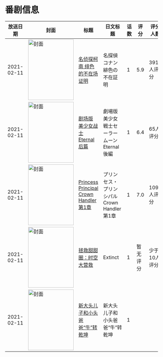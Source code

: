# 番剧信息

|放送日期|封面|标题|日文标题|话数|评分|评分人数|
|---|---|---|---|---|---|---|
|2021-02-11|<img src="https://lain.bgm.tv/pic/cover/c/9d/7c/327373_EcngO.jpg" alt="封面" style="width:150px;height:200px;object-fit:cover;">|[名侦探柯南 绯色的不在场证明](https://bangumi.tv/subject/327373)|名探偵コナン 緋色の不在証明|1|5.9|391人评分|
|2021-02-11|<img src="https://lain.bgm.tv/pic/cover/c/ad/1e/218446_IhLUz.jpg" alt="封面" style="width:150px;height:200px;object-fit:cover;">|[剧场版 美少女战士Eternal 后篇](https://bangumi.tv/subject/218446)|劇場版 美少女戦士セーラームーンEternal 後編|1|6.4|65人评分|
|2021-02-11|<img src="https://lain.bgm.tv/pic/cover/c/82/19/244928_12cZw.jpg" alt="封面" style="width:150px;height:200px;object-fit:cover;">|[Princess Principal Crown Handler 第1章](https://bangumi.tv/subject/244928)|プリンセス・プリンシパル Crown Handler 第1章|1|7.0|1097人评分|
|2021-02-11|<img src="https://lain.bgm.tv/pic/cover/c/ce/13/344672_uIu3u.jpg" alt="封面" style="width:150px;height:200px;object-fit:cover;">|[拯救甜甜圈：时空大营救](https://bangumi.tv/subject/344672)|Extinct|1|暂无评分|少于10人评分|
|2021-02-11|<img src="https://lain.bgm.tv/pic/cover/c/aa/e3/422386_3pPLp.jpg" alt="封面" style="width:150px;height:200px;object-fit:cover;">|[新大头儿子和小头爸爸“牛”转乾坤](https://bangumi.tv/subject/422386)|新大头儿子和小头爸爸“牛”转乾坤|1|||
